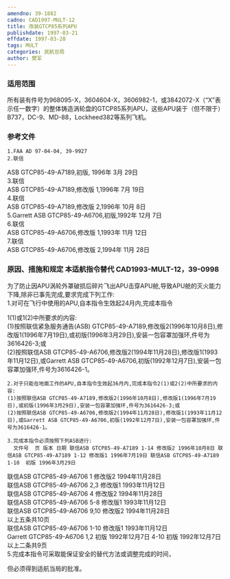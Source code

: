 ```yaml
---
amendno: 39-1882  
cadno: CAD1997-MULT-12  
title: 改装GTCP85系列APU  
publishdate: 1997-03-21  
effdate: 1997-03-28  
tags: MULT  
categories: 民航总局  
author: 樊军  
---
```

  
### 适用范围  
所有装有件号为968095-X，3604604-X，3606982-1，或3842072-X（“X”表示任一数字）的整体铸造涡轮盘的GTCP85系列APU，这些APU装于（但不限于）B737，DC-9、MD-88，Lockheed382等系列飞机。  
  
<!--more-->  
### 参考文件  
    1.FAA AD 97-04-04, 39-9927  
    2.联信  
 ASB GTCP85-49-A7189,初版, 1996年 3月 29日  
    3.联信  
 ASB GTCP85-49-A7189,修改版 1,1996年 7月 19日  
    4.联信  
 ASB GTCP85-49-A7189,修改版 2,1996年 10月 8日  
    5.Garrett ASB GTCP85-49-A6706,初版,1992年 12月 7日  
    6.联信  
 ASB GTCP85-49-A6706,修改版 1,1993年 11月 12日  
    7.联信  
 ASB GTCP85-49-A6706,修改版 2,1994年 11月 28日  
  
### 原因、措施和规定 本适航指令替代 CAD1993-MULT-12，39-0998  
为了防止因APU涡轮外罩破损后碎片飞出APU击穿APU舱,导致APU舱的灭火能力下降,除非已事先完成,要求完成下列工作:  
    1.对可在飞行中使用的APU,自本指令生效起24月内,完成本指令  
      
1(1)或1(2)中所要求的内容:  
    (1)按照联信紧急服务通告(ASB) GTCP85-49-A7189,修改版2(1996年10月8日),修改版1(1996年7月19日),或初版(1996年3月29日),安装一包容罩加强环,件号为3616426-3;或  
    (2)按照联信ASB GTCP85-49-A6706,修改版2(1994年11月28日),修改版1(1993年11月12日),或Garrett ASB GTCP85-49-A6706,初版(1992年12月7日),安装一包容罩加强环,件号为3616426-1。  
  
    2.对于只能在地面工作的APU,自本指令生效起36月内,完成本指令2(1)或2(2)中所要求的内容:  
    (1)按照联信ASB GTCP85-49-A7189,修改版2(1996年10月8日),修改版1(1996年7月19日),或初版(1996年3月29日),安装一包容罩加强环,件号为3616426-3;或  
    (2)按照联信ASB GTCP85-49-A6706,修改版2(1994年11月28日),修改版1(1993年11月12日),或Garrett ASB GTCP85-49-A6706,初版(1992年12月7日),安装一包容罩加强环,件号为3616426-1。  
  
    3.完成本指令必须按照下列ASB进行:  
      文件号  页 版本 日期 联信ASB GTCP85-49-A7189 1-14 修改版2 1996年10月8日 联信ASB GTCP85-49-A7189 1-12 修改版1 1996年7月19日 联信ASB GTCP85-49-A7189 1-10  初版 1996年3月29日  
联信ASB GTCP85-49-A6706  1  修改版2 1994年11月28日  
联信ASB GTCP85-49-A6706  2,3   修改版1 1993年11月12日  
联信ASB GTCP85-49-A6706  4  修改版2 1994年11月28日  
联信ASB GTCP85-49-A6706  5-8   修改版1 1993年11月12日  
联信ASB GTCP85-49-A6706  9,10   修改版2 1994年11月28日  
以上五条共10页  
联信ASB GTCP85-49-A6706 1-10  修改版1 1993年11月12日  
Garrett GTCP85-49-A6706 1,2  初版 1992年12月7日                            4-10  初版 1992年12月7日 以上二条共9页  
    5.完成本指令可采取能保证安全的替代方法或调整完成的时间，  
      
但必须得到适航当局的批准。  
